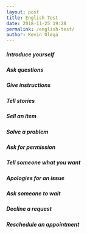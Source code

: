 ```yaml
--- 
layout: post 
title: English Test
date: 2018-11-25 19:28
permalink: /english-test/ 
author: Kevin Olega 
--- 
```


##### Introduce yourself 

##### Ask questions

##### Give instructions

##### Tell stories

##### Sell an item

##### Solve a problem 

##### Ask for permission 

##### Tell someone what you want 

##### Apologies for an issue

##### Ask someone to wait

##### Decline a request

##### Reschedule an appointment